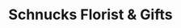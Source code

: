 ---
title: "Schnucks Florist & Gifts"
url: /saint-peters/schnucks-florist-und-gifts/
shop: Blumen
---